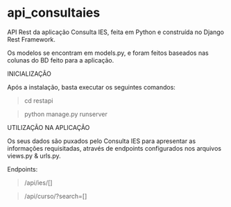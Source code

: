 # api_consultaies
API Rest da aplicação Consulta IES, feita em Python e construída no Django Rest Framework.

Os modelos se encontram em models.py, e foram feitos baseados nas colunas do BD feito para a aplicação.


INICIALIZAÇÃO


Após a instalação, basta executar os seguintes comandos:


> cd restapi


> python manage.py runserver


UTILIZAÇÃO NA APLICAÇÃO


Os seus dados são puxados pelo Consulta IES para apresentar as informações requisitadas, através de endpoints configurados nos arquivos views.py & urls.py.


Endpoints:


>  /api/ies/[]
  
  
>  /api/curso/?search=[]
